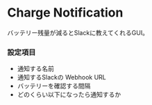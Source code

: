 # Charge Notification

バッテリー残量が減るとSlackに教えてくれるGUI。

### 設定項目
- 通知する名前
- 通知するSlackの Webhook URL
- バッテリーを確認する間隔
- どのくらい以下になったら通知するか